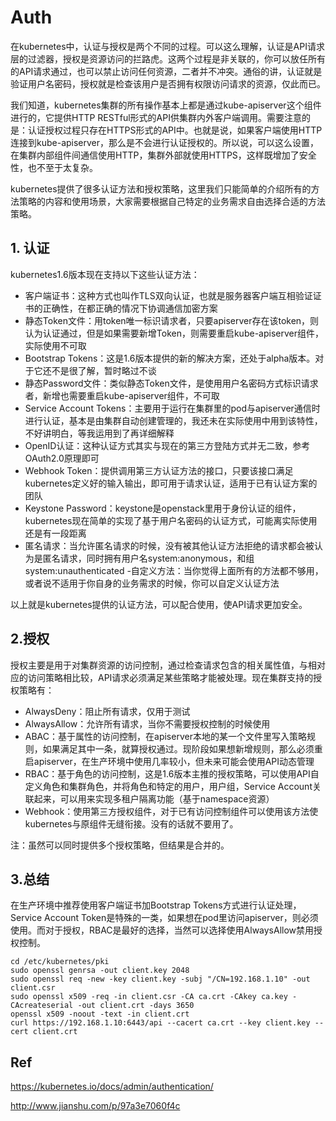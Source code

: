 # Auth
在kubernetes中，认证与授权是两个不同的过程。可以这么理解，认证是API请求层的过滤器，授权是资源访问的拦路虎。这两个过程是非关联的，你可以放任所有的API请求通过，也可以禁止访问任何资源，二者并不冲突。通俗的讲，认证就是验证用户名密码，授权就是检查该用户是否拥有权限访问请求的资源，仅此而已。

我们知道，kubernetes集群的所有操作基本上都是通过kube-apiserver这个组件进行的，它提供HTTP RESTful形式的API供集群内外客户端调用。需要注意的是：认证授权过程只存在HTTPS形式的API中。也就是说，如果客户端使用HTTP连接到kube-apiserver，那么是不会进行认证授权的。所以说，可以这么设置，在集群内部组件间通信使用HTTP，集群外部就使用HTTPS，这样既增加了安全性，也不至于太复杂。

kubernetes提供了很多认证方法和授权策略，这里我们只能简单的介绍所有的方法策略的内容和使用场景，大家需要根据自己特定的业务需求自由选择合适的方法策略。

## 1. 认证

kubernetes1.6版本现在支持以下这些认证方法：

- 客户端证书：这种方式也叫作TLS双向认证，也就是服务器客户端互相验证证书的正确性，在都正确的情况下协调通信加密方案
- 静态Token文件：用token唯一标识请求者，只要apiserver存在该token，则认为认证通过，但是如果需要新增Token，则需要重启kube-apiserver组件，实际使用不可取
- Bootstrap Tokens：这是1.6版本提供的新的解决方案，还处于alpha版本。对于它还不是很了解，暂时略过不谈
- 静态Password文件：类似静态Token文件，是使用用户名密码方式标识请求者，新增也需要重启kube-apiserver组件，不可取
- Service Account Tokens：主要用于运行在集群里的pod与apiserver通信时进行认证，基本是由集群自动创建管理的，我还未在实际使用中用到该特性，不好讲明白，等我运用到了再详细解释
- OpenID认证：这种认证方式其实与现在的第三方登陆方式并无二致，参考OAuth2.0原理即可
- Webhook Token：提供调用第三方认证方法的接口，只要该接口满足kubernetes定义好的输入输出，即可用于请求认证，适用于已有认证方案的团队
- Keystone Password：keystone是openstack里用于身份认证的组件，kubernetes现在简单的实现了基于用户名密码的认证方式，可能离实际使用还是有一段距离
- 匿名请求：当允许匿名请求的时候，没有被其他认证方法拒绝的请求都会被认为是匿名请求，同时拥有用户名system:anonymous，和组system:unauthenticated
-自定义方法：当你觉得上面所有的方法都不够用，或者说不适用于你自身的业务需求的时候，你可以自定义认证方法

以上就是kubernetes提供的认证方法，可以配合使用，使API请求更加安全。

## 2.授权

授权主要是用于对集群资源的访问控制，通过检查请求包含的相关属性值，与相对应的访问策略相比较，API请求必须满足某些策略才能被处理。现在集群支持的授权策略有：

- AlwaysDeny：阻止所有请求，仅用于测试
- AlwaysAllow：允许所有请求，当你不需要授权控制的时候使用
- ABAC：基于属性的访问控制，在apiserver本地的某一个文件里写入策略规则，如果满足其中一条，就算授权通过。现阶段如果想新增规则，那么必须重启apiserver，在生产环境中使用几率较小，但未来可能会使用API动态管理
- RBAC：基于角色的访问控制，这是1.6版本主推的授权策略，可以使用API自定义角色和集群角色，并将角色和特定的用户，用户组，Service Account关联起来，可以用来实现多租户隔离功能（基于namespace资源）
- Webhook：使用第三方授权组件，对于已有访问控制组件可以使用该方法使kubernetes与原组件无缝衔接。没有的话就不要用了。

注：虽然可以同时提供多个授权策略，但结果是合并的。


## 3.总结
在生产环境中推荐使用客户端证书加Bootstrap Tokens方式进行认证处理，Service Account Token是特殊的一类，如果想在pod里访问apiserver，则必须使用。而对于授权，RBAC是最好的选择，当然可以选择使用AlwaysAllow禁用授权控制。



	cd /etc/kubernetes/pki
    sudo openssl genrsa -out client.key 2048
    sudo openssl req -new -key client.key -subj "/CN=192.168.1.10" -out client.csr
    sudo openssl x509 -req -in client.csr -CA ca.crt -CAkey ca.key -CAcreateserial -out client.crt -days 3650
    openssl x509 -noout -text -in client.crt 
    curl https://192.168.1.10:6443/api --cacert ca.crt --key client.key --cert client.crt 


## Ref

https://kubernetes.io/docs/admin/authentication/ 


http://www.jianshu.com/p/97a3e7060f4c
